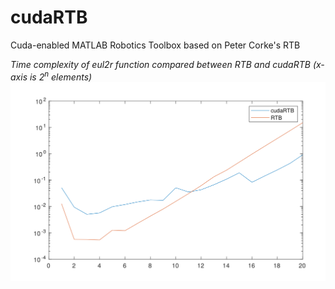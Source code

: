 # cudaRTB
Cuda-enabled MATLAB Robotics Toolbox based on Peter Corke's RTB

*Time complexity of eul2r function compared between RTB and cudaRTB*
*(x-axis is $2^n$ elements)*
![](https://github.com/liaopeiyuan/cudaRTB/blob/master/eul2r.png)
